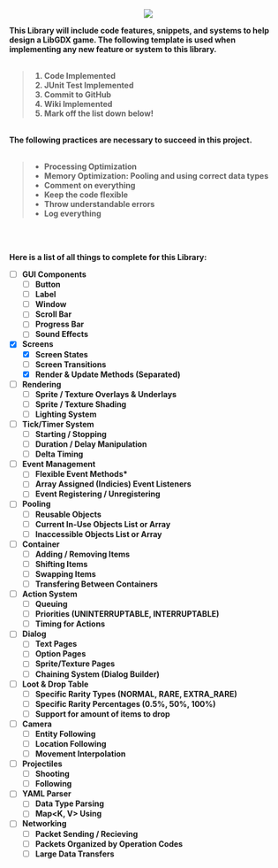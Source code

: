 <center><img src="http://grabilla.com/0ba04-1eb77ea7-c392-4214-b470-7ce7b69a2051.png"></center>
<p>
<b>This Library will include code features, snippets, and systems to help design a LibGDX game. 
The following template is used when implementing any new feature or system to this library.<b>
<br><br>
<blockquote>
<ol type="1">
  <li> Code Implemented</li>
  <li> JUnit Test Implemented</li>
  <li> Commit to GitHub</li>
  <li> Wiki Implemented</li>
  <li> Mark off the list down below!</li>
</ol>  
</blockquote>
<br>
The following practices are necessary to succeed in this project.<b>
<br><br>
<blockquote>
<ul>
  <li> Processing Optimization</li>
  <li> Memory Optimization: Pooling and using correct data types</li>
  <li> Comment on everything</li>
  <li> Keep the code flexible</li>
  <li> Throw understandable errors</li>
  <li> Log everything</li>
</ul>  
</blockquote>


<br><br>
</p>

Here is a list of all things to complete for this Library:
- [ ] GUI Components
  - [ ] Button
  - [ ] Label
  - [ ] Window
  - [ ] Scroll Bar
  - [ ] Progress Bar
  - [ ] Sound Effects
  
- [x] Screens
  - [x] Screen States
  - [ ] Screen Transitions
  - [x] Render & Update Methods (Separated)
  
- [ ] Rendering
  - [ ] Sprite / Texture Overlays & Underlays
  - [ ] Sprite / Texture Shading
  - [ ] Lighting System
  
- [ ] Tick/Timer System
  - [ ] Starting / Stopping
  - [ ] Duration / Delay Manipulation
  - [ ] Delta Timing
  
- [ ] Event Management
  - [ ] Flexible Event Methods*
  - [ ] Array Assigned (Indicies) Event Listeners
  - [ ] Event Registering / Unregistering 
  
- [ ] Pooling
  - [ ] Reusable Objects
  - [ ] Current In-Use Objects List or Array
  - [ ] Inaccessible Objects List or Array

- [ ] Container
  - [ ] Adding / Removing Items
  - [ ] Shifting Items
  - [ ] Swapping Items
  - [ ] Transfering Between Containers
  
- [ ] Action System
  - [ ] Queuing
  - [ ] Priorities (UNINTERRUPTABLE, INTERRUPTABLE)
  - [ ] Timing for Actions
  
- [ ] Dialog
  - [ ] Text Pages
  - [ ] Option Pages
  - [ ] Sprite/Texture Pages
  - [ ] Chaining System (Dialog Builder)

- [ ] Loot & Drop Table
  - [ ] Specific Rarity Types (NORMAL, RARE, EXTRA_RARE)
  - [ ] Specific Rarity Percentages (0.5%, 50%, 100%)
  - [ ] Support for amount of items to drop
  
- [ ] Camera
  - [ ] Entity Following
  - [ ] Location Following
  - [ ] Movement Interpolation
  
- [ ] Projectiles
  - [ ] Shooting
  - [ ] Following  
  
- [ ] YAML Parser
  - [ ] Data Type Parsing
  - [ ] Map<K, V> Using
  
- [ ] Networking
  - [ ] Packet Sending / Recieving
  - [ ] Packets Organized by Operation Codes
  - [ ] Large Data Transfers
